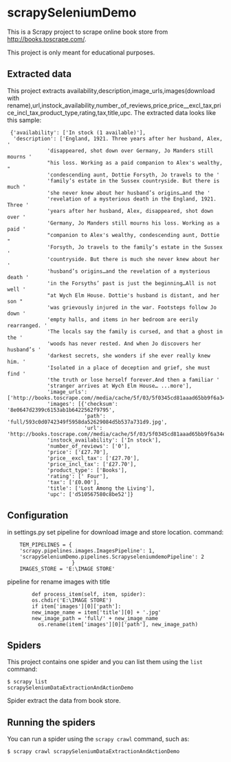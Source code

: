 # scrapySeleniumDemo

This is a Scrapy project to scrape online book store from http://books.toscrape.com/.

This project is only meant for educational purposes.


## Extracted data

This project extracts availability,description,image_urls,images(download with rename),url,instock_availability,number_of_reviews,price,price__excl_tax,price_incl_tax,product_type,rating,tax,title,upc.
The extracted data looks like this sample:

     {'availability': ['In stock (1 available)'],
      'description': ['England, 1921. Three years after her husband, Alex, '
                 'disappeared, shot down over Germany, Jo Manders still mourns '
                 "his loss. Working as a paid companion to Alex's wealthy, "
                 'condescending aunt, Dottie Forsyth, Jo travels to the '
                 'family’s estate in the Sussex countryside. But there is much '
                 'she never knew about her husband’s origins…and the '
                 'revelation of a mysterious death in the England, 1921. Three '
                 'years after her husband, Alex, disappeared, shot down over '
                 'Germany, Jo Manders still mourns his loss. Working as a paid '
                 "companion to Alex's wealthy, condescending aunt, Dottie "
                 'Forsyth, Jo travels to the family’s estate in the Sussex '
                 'countryside. But there is much she never knew about her '
                 'husband’s origins…and the revelation of a mysterious death '
                 'in the Forsyths’ past is just the beginning…All is not well '
                 "at Wych Elm House. Dottie's husband is distant, and her son "
                 'was grievously injured in the war. Footsteps follow Jo down '
                 'empty halls, and items in her bedroom are eerily rearranged. '
                 'The locals say the family is cursed, and that a ghost in the '
                 'woods has never rested. And when Jo discovers her husband’s '
                 'darkest secrets, she wonders if she ever really knew him. '
                 'Isolated in a place of deception and grief, she must find '
                 'the truth or lose herself forever.And then a familiar '
                 'stranger arrives at Wych Elm House… ...more'],
                 'image_urls': ['http://books.toscrape.com//media/cache/5f/03/5f0345cd81aaad65bb9f6a34ec0f6b9b.jpg'],
                 'images': [{'checksum': '8e0647d2399c6153ab1b6422562f9795',
                             'path': 'full/593c0d0742349f5958da52629084d5b537a731d9.jpg',
                             'url': 'http://books.toscrape.com//media/cache/5f/03/5f0345cd81aaad65bb9f6a34ec0f6b9b.jpg'}],
                 'instock_availability': ['In stock'],
                 'number_of_reviews': ['0'],
                 'price': ['£27.70'],
                 'price__excl_tax': ['£27.70'],
                 'price_incl_tax': ['£27.70'],
                 'product_type': ['Books'],
                 'rating': [' Four'],
                 'tax': ['£0.00'],
                 'title': ['Lost Among the Living'],
                 'upc': ['d510567580c8be52']}

## Configuration

in settings.py set pipeline for download image and store location.
command:
        
        TEM_PIPELINES = {
        'scrapy.pipelines.images.ImagesPipeline': 1,
        'scrapySeleniumDemo.pipelines.ScrapyseleniumdemoPipeline': 2
                         }
        IMAGES_STORE = 'E:\IMAGE STORE'
        
        
 pipeline for rename images with title
            
            def process_item(self, item, spider):
            os.chdir('E:\IMAGE STORE')
            if item['images'][0]['path']:
            new_image_name = item['title'][0] + '.jpg'
            new_image_path = 'full/' + new_image_name
              os.rename(item['images'][0]['path'], new_image_path)

## Spiders

This project contains one spider and you can list them using the `list`
command:

    $ scrapy list
    scrapySeleniumDataExtractionAndActionDemo

Spider extract the data from book store.




## Running the spiders

You can run a spider using the `scrapy crawl` command, such as:

    $ scrapy crawl scrapySeleniumDataExtractionAndActionDemo


